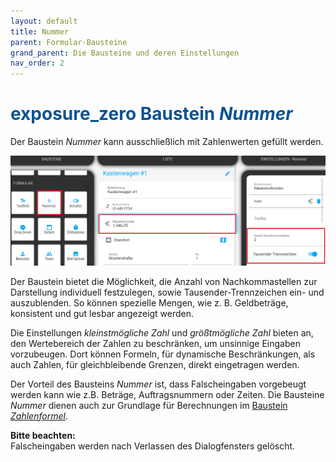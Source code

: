 ```yaml
---
layout: default
title: Nummer
parent: Formular-Bausteine
grand_parent: Die Bausteine und deren Einstellungen
nav_order: 2
---
```


# <span style="color:#0b5394"><span class="material-icons">exposure_zero</span> **Baustein *Nummer***</span>

Der Baustein *Nummer* kann ausschließlich mit Zahlenwerten gefüllt werden.

![number](\assets\record-spec-settings\1number.png "number")

Der Baustein bietet die Möglichkeit, die Anzahl von Nachkommastellen zur Darstellung individuell festzulegen, sowie Tausender-Trennzeichen ein- und auszublenden.
So können spezielle Mengen, wie z. B. Geldbeträge, konsistent und gut lesbar angezeigt werden.

Die Einstellungen *kleinstmögliche Zahl* und *größtmögliche Zahl* bieten an, den Wertebereich der Zahlen zu beschränken, um unsinnige Eingaben vorzubeugen.
Dort können Formeln, für dynamische Beschränkungen, als auch Zahlen, für gleichbleibende Grenzen, direkt eingetragen werden.

Der Vorteil des Bausteins *Nummer* ist, dass Falscheingaben vorgebeugt werden kann wie z.B. Beträge,
Auftragsnummern oder Zeiten. Die Bausteine *Nummer* dienen auch zur Grundlage für Berechnungen im
[Baustein *Zahlenformel*](/docs/record-spec-settings/grand-child-expanded/numberformular.html).

**Bitte beachten:**  
Falscheingaben werden nach Verlassen des Dialogfensters gelöscht.